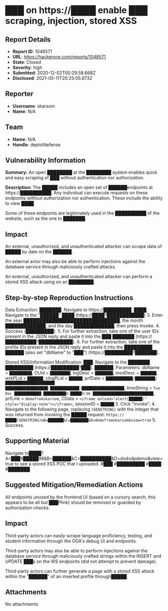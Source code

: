 # ███ on https://████ enable ███ scraping, injection, stored XSS

## Report Details
- **Report ID**: 1048571
- **URL**: https://hackerone.com/reports/1048571
- **State**: Closed
- **Severity**: high
- **Submitted**: 2020-12-02T00:29:58.668Z
- **Disclosed**: 2021-05-11T20:25:05.873Z

## Reporter
- **Username**: skarsom
- **Name**: N/A

## Team
- **Name**: N/A
- **Handle**: deptofdefense

## Vulnerability Information
**Summary:**
An open ████████ at the ████████ system enables quick and easy scraping of ███ without authentication nor authorization.

**Description:**
The █████ includes an open set of ██████endpoints at https://██████████. Any individual can execute requests on these endpoints without authorization nor authentication. These include the ability to view ████

Some of these endpoints are legitimately used in the ██████████ of the website, such as the one to ███████.

## Impact
An external, unauthorized, and unauthenticated attacker can scrape data of █████ by date on the ██████.

An external actor may also be able to perform injections against the database service through maliciously crafted attacks.

An external, unauthorized, and unauthenticated attacker can perform a stored XSS attack using on an ████████. 

## Step-by-step Reproduction Instructions

Data Extraction:
███████. Navigate to https://█████████.
████. Navigate to the "██████" ████ (https://████?████████████)
3. Enter the year ███████████████████████████████, the month █████████████, and the day █████████████, then press Invoke.
4. Success (█████████).
5. For further extraction, take one of the user IDs present in the JSON reply and paste it into the ███ ███████ (https://██████████?███████████).
6. For further extraction, take one of the profile IDs present in the JSON reply and paste it into the █████████ ██████ (also set "dbName" to "███") (https://█████████?███████). 

Stored XSS/Information Modification:
███. Navigate to the ███████ █████████ (https://█████████?███).
██████. Parameters: dbName = `██████████`, OUid = `█████████`, lngDesc = `████████`, modDesc = `███████`, wrkPLid = `███████`, clngPLid = `██████`, prfDate = `████████████/█████████/██████████████████████ ███████████████████:█████████████:███████████████████`, timeString = `Tue Dec ████████████ ██████████8:█████9:56 ███████████████████████████`, prfLink = `demofromskarsom`, CData = `<iframe onload="alert(██████)" style="display:none"></iframe>`, sessionID = `██████`
3. Click "Invoke".
4. Navigate to the following page, replacing `(GENSTRING)` with the integer that was returned from invoking the █████ request: `https://█████(GENSTRING)&B=███████&C=████████&D=demofromskarsom&view=true`
5. Success.

## Supporting Material
Navigate to████?A=███9█████98&B=██████&C=██████████&D=dodvdpdemo&view=true to see a stored XSS POC that I uploaded.
#███
#█████████
#████
#███████

## Suggested Mitigation/Remediation Actions
All endpoints unused by the frontend UI (based on a cursory search, this appears to be all but ███Plink) should be removed or guarded by authorization checks.

## Impact

Third-party actors can easily scrape language proficiency, testing, and student information through the ODA's debug UI and endpoints.

Third-party actors may also be able to perform injections against the database service through maliciously crafted strings within the INSERT and UPDATE ███s on the WS endpoints (did not attempt to prevent damage).

Third-party actors can further generate a page with a stored XSS attack within the "██████" of an inserted profile through█████.

## Attachments
No attachments
